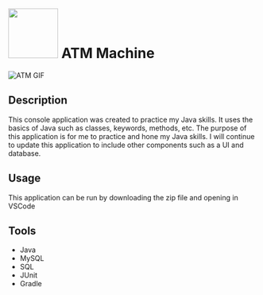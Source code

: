 # <img src="https://cdn-icons-png.flaticon.com/512/584/584031.png" width="100" height="100"> ATM Machine  
![ATM GIF](https://github.com/briandgomez/ATM_Machine/assets/69539559/a5e17f62-b00e-4112-81a0-dc8c802a5751)

## Description
This console application was created to practice my Java skills. It uses the basics of Java such as classes, keywords, methods, etc. The purpose of this application is for me to practice and hone my Java skills. I will continue to update this application to include other components such as a UI and database.

## Usage
This application can be run by downloading the zip file and opening in VSCode

## Tools
* Java
* MySQL
* SQL
* JUnit
* Gradle
